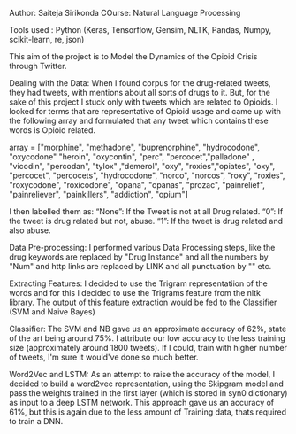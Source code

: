 Author: Saiteja Sirikonda
COurse: Natural Language Processing

Tools used : Python (Keras, Tensorflow, Gensim, NLTK, Pandas, Numpy, scikit-learn, re, json)

This aim of the project is to Model the Dynamics of the Opioid Crisis through Twitter. 

Dealing with the Data: 
When I found corpus for the drug-related tweets, they had tweets, with mentions about all sorts of drugs to it. But, for the sake of this project I stuck only with tweets which are related to Opioids. I looked for terms that are representative of Opioid usage and came up with the following array and formulated that any tweet which contains these words is Opioid related.

array = ["morphine", "methadone", "buprenorphine", "hydrocodone", "oxycodone" "heroin", "oxycontin", "perc", "percocet","palladone" , "vicodin", "percodan", "tylox" ,"demerol", "oxy", "roxies","opiates", "oxy", "percocet", "percocets", "hydrocodone", "norco", "norcos", "roxy", "roxies", "roxycodone", "roxicodone", "opana", "opanas", "prozac", "painrelief", "painreliever", "painkillers", "addiction", "opium"]

I then labelled them as:
“None”: If the Tweet is not at all Drug related.
“0”: If the tweet is drug related but not, abuse.
“1”: If the tweet is drug related and also abuse.

Data Pre-processing:
I performed various Data Processing steps, like the drug keywords are replaced by "Drug Instance" and all the numbers by "Num" and http links are replaced by LINK and all punctuation by "" etc.

Extracting Features:
I decided to use the Trigram representatiion of the words and for this I decided to use the Trigrams feature from the nltk library. The output of this feature extraction would be fed to the Classifier (SVM and Naive Bayes)

Classifier:
The SVM and NB gave us an approximate accuracy of 62%, state of the art being around 75%. I attribute our low accuracy to the less training size (approximately around 1800 tweets). If I could, train with higher number of tweets, I'm sure it would've done so much better.

Word2Vec and LSTM:
As an attempt to raise the accuracy of the model, I decided to build a word2vec representation, using the Skipgram model and pass the weights trained in the first layer (which is stored in syn0 dictionary) as input to a  deep LSTM network. 
This approach gave us an accuracy of 61%, but this is again due to the less amount of Training data, thats required to train a DNN.



